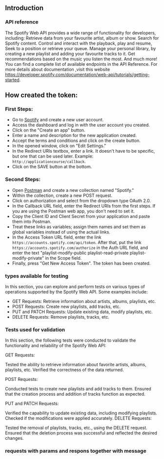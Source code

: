 
## Introduction

### API reference
The Spotify Web API provides a wide range of functionality for developers, including:
 Retrieve data from your favourite artist, album or show.
 Search for Spotify content.
 Control and interact with the playback, play and resume, Seek to a position or retrieve your queue.
 Manage your personal library, by creating a new playlist and adding your favourite tracks to it.
 Get recommendations based on the music you listen the most.
 And much more! You can find a complete list of available endpoints in the API Reference.
 For more details about documentation ,visit this website https://developer.spotify.com/documentation/web-api/tutorials/getting-started.

##  How created the token:

### First Steps:

- Go to [Spotify](https://www.spotify.com/) and create a new user account.
- Access the dashboard and log in with the user account you created.
- Click on the "Create an app" button.
- Enter a name and description for the new application created.
- Accept the terms and conditions and click on the create button.
- In the opened window, click on "Edit Settings."
- In the Redirect URIs textbox, enter a link. It doesn't have to be specific, but one that can be used later. Example: `http://applicationcourse/callback`.
- Click on the SAVE button at the bottom.

### Second Steps:

- Open [Postman](https://www.postman.com/) and create a new collection named "Spotify."
- Within the collection, create a new POST request.
- Click on authorization and select from the dropdown type OAuth 2.0.
- In the Callback URL field, enter the Redirect URIs from the first steps. If you are using the Postman web app, you don't need to set it.
- Copy the Client ID and Client Secret from your application and paste them into Postman.
- Treat these links as variables; assign them names and set them as global variables instead of using the actual links.
- In the Access Token URL field, enter the link `https://accounts.spotify.com/api/token`. After that, put the link `https://accounts.spotify.com/authorize` in the Auth URL field, and enter the text "playlist-modify-public playlist-read-private playlist-modify-private" in the Scope field.
- Finally, press "Get New Access Token". The token has been created.












 

### types available for testing

In this section, you can explore and perform tests on various types of operations supported by the Spotify Web API. Some examples include:

- GET Requests: Retrieve information about artists, albums, playlists, etc.
- POST Requests: Create new playlists, add tracks, etc.
- PUT and PATCH Requests: Update existing data, modify playlists, etc.
- DELETE Requests: Remove playlists, tracks, etc.


### Tests used for validation

In this section, the following tests were conducted to validate the functionality and reliability of the Spotify Web API:

GET Requests:

Tested the ability to retrieve information about favorite artists, albums, playlists, etc. Verified the correctness of the data returned.

POST Requests:

Conducted tests to create new playlists and add tracks to them. Ensured that the creation process and addition of tracks function as expected.

PUT and PATCH Requests:

Verified the capability to update existing data, including modifying playlists. Checked if the modifications were applied accurately.
DELETE Requests:

Tested the removal of playlists, tracks, etc., using the DELETE request. Ensured that the deletion process was successful and reflected the desired changes.


### requests with params and respons together with message 
